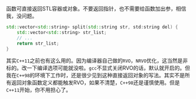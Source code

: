 函数可直接返回STL容器或对象。不要返回指针，也不需要给函数加出参，相信我，没问题。

```c++
std::vector<std::string> split(std::string str, std:string del) {
    std::vector<std::string> str_list;
    // ...
    return str_list;
}
```


其实`C++11`之前也有这么用的。因为编译器自己做的`RVO`，`NRVO`优化，这当然是非标的。改一下编译选项可能就没啦。`gcc`不显式关闭RVO的话，默认就开启的。但我在`C++98`的环境下工作时，还是很少见到这种直接返回对象的写法。其实不是所有返回对象函数定义都能触发RVO，如果不清楚，`C++98`还是谨慎使用。但是`C++11`开始，你不用担心了。
